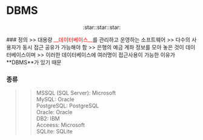 # DBMS

<center><p align = "center"> :star::star::star: </p> </center>
### 정의
>> 대용량 <span style="color:red">__데이터베이스__</span>를 관리하고 운영하는 소프트웨어
>> 다수의 사용자가 동시 접근 공유가 가능해야 함
>> 은행의 예금 계좌 정보를 모아 놓은 것이 데이터베이스이며
>> 이러한 데이터베이스에 여러명이 접근사용이 가능한 이유가 **DBMS**가 있기 때문

### 종류
>> MSSQL (SQL Server): Microsoft  
>> MySQL: Oracle  
>> PostgreSQL: PostgreSQL  
>> Oracle: Oracle  
>> DB2: IBM  
>> Acceess: Microsoft  
>> SQLite: SQLite  

